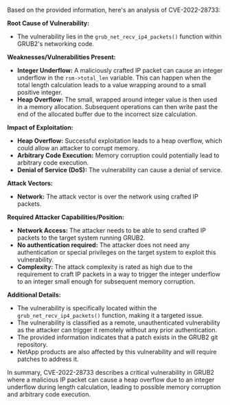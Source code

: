 Based on the provided information, here's an analysis of CVE-2022-28733:

**Root Cause of Vulnerability:**

*   The vulnerability lies in the `grub_net_recv_ip4_packets()` function within GRUB2's networking code.

**Weaknesses/Vulnerabilities Present:**

*   **Integer Underflow:** A maliciously crafted IP packet can cause an integer underflow in the `rsm->total_len` variable.  This can happen when the total length calculation leads to a value wrapping around to a small positive integer.
*   **Heap Overflow:** The small, wrapped around integer value is then used in a memory allocation. Subsequent operations can then write past the end of the allocated buffer due to the incorrect size calculation.

**Impact of Exploitation:**

*   **Heap Overflow:** Successful exploitation leads to a heap overflow, which could allow an attacker to corrupt memory.
*   **Arbitrary Code Execution:** Memory corruption could potentially lead to arbitrary code execution.
*   **Denial of Service (DoS):**  The vulnerability can cause a denial of service.

**Attack Vectors:**

*   **Network:** The attack vector is over the network using crafted IP packets.

**Required Attacker Capabilities/Position:**

*   **Network Access:** The attacker needs to be able to send crafted IP packets to the target system running GRUB2.
*   **No authentication required:** The attacker does not need any authentication or special privileges on the target system to exploit this vulnerability.
*   **Complexity:** The attack complexity is rated as high due to the requirement to craft IP packets in a way to trigger the integer underflow to an integer small enough for subsequent memory corruption.

**Additional Details:**

*   The vulnerability is specifically located within the `grub_net_recv_ip4_packets()` function, making it a targeted issue.
*   The vulnerability is classified as a remote, unauthenticated vulnerability as the attacker can trigger it remotely without any prior authentication.
*   The provided information indicates that a patch exists in the GRUB2 git repository.
*   NetApp products are also affected by this vulnerability and will require patches to address it.

In summary, CVE-2022-28733 describes a critical vulnerability in GRUB2 where a malicious IP packet can cause a heap overflow due to an integer underflow during length calculation, leading to possible memory corruption and arbitrary code execution.
